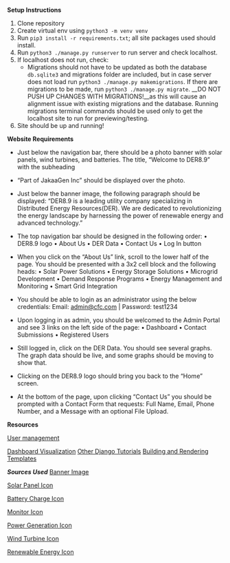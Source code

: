 **Setup Instructions**
1. Clone repository
2. Create virtual env using `python3 -m venv venv`
4. Run `pip3 install -r requirements.txt`; all site packages used should install.
7. Run `python3 ./manage.py runserver` to run server and check localhost.
8. If localhost does not run, check:
   * Migrations should not have to be updated as both the database `db.sqlite3` and migrations folder are included, but in case server does not load run `python3 ./manage.py makemigrations`. If there are migrations to be made, run `python3 ./manage.py migrate`. __DO NOT PUSH UP CHANGES WITH MIGRATIONS!__as this will cause an alignment issue with existing migrations and the database. Running migrations terminal commands should be used only to get the localhost site to run for previewing/testing.
10. Site should be up and running!

**Website Requirements**

* Just below the navigation bar, there should be a photo banner with solar panels, wind turbines, and batteries. The title, “Welcome to DER8.9” with the subheading

* “Part of JakaaGen Inc” should be displayed over the photo.

* Just below the banner image, the following paragraph should be displayed: “DER8.9 is a leading utility company specializing in Distributed Energy Resources(DER). We are dedicated to revolutionizing the energy landscape by harnessing the power of renewable energy and advanced technology.”

* The top navigation bar should be designed in the following order: • DER8.9 logo • About Us • DER Data • Contact Us • Log In button

* When you click on the “About Us” link, scroll to the lower half of the page. You should be presented with a 3x2 cell block and the following heads: • Solar Power Solutions • Energy Storage Solutions • Microgrid Development • Demand Response Programs • Energy Management and Monitoring • Smart Grid Integration

* You should be able to login as an administrator using the below credentials: Email: admin@cfc.com | Password: test1234

* Upon logging in as admin, you should be welcomed to the Admin Portal and see 3 links on the left side of the page: • Dashboard • Contact Submissions • Registered Users

* Still logged in, click on the DER Data. You should see several graphs. The graph data should be live, and some graphs should be moving to show that.

* Clicking on the DER8.9 logo should bring you back to the “Home” screen.
* At the bottom of the page, upon clicking “Contact Us” you should be prompted with a Contact Form that requests: Full Name, Email, Phone Number, and a Message with an optional File Upload.


**Resources**

[User management](https://realpython.com/django-user-management/)

[Dashboard Visualization](https://www.freecodecamp.org/news/how-to-create-an-analytics-dashboard-in-django-app/)
[Other Django Tutorials](https://learndjango.com/tutorials/)
[Building and Rendering Templates](https://developer.mozilla.org/en-US/docs/Learn/Server-side/Django/Home_page)

***Sources Used***
[Banner Image](https://www.freeimages.com/photo/wind-turbines-at-the-autumn-field-1237402)

[Solar Panel Icon](https://www.flaticon.com/free-icon/solar-panel_5223020)

[Battery Charge Icon](https://www.flaticon.com/free-icon/battery-charge_5223293)

[Monitor Icon](https://www.flaticon.com/free-icon/electical_5223428?related_id=5223428&origin=pack)

[Power Generation Icon](https://www.flaticon.com/free-icon/power-generation_5223111)

[Wind Turbine Icon](https://www.flaticon.com/free-icon/wind-turbine_5223040?related_id=5223501&origin=search)

[Renewable Energy Icon](https://www.flaticon.com/free-icon/renewable-energy_5223232)